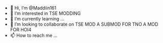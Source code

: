 - 👋 Hi, I’m @Maddiin161
- 👀 I’m interested in TSE MODDING
- 🌱 I’m currently learning ...
- 💞️ I’m looking to collaborate on TSE MOD A SUBMOD FOR TNO A MOD FOR HOI4
- 📫 How to reach me ...

<!---
Maddiin161/Maddiin161 is a ✨ special ✨ repository because its `README.md` (this file) appears on your GitHub profile.
You can click the Preview link to take a look at your changes.
--->
